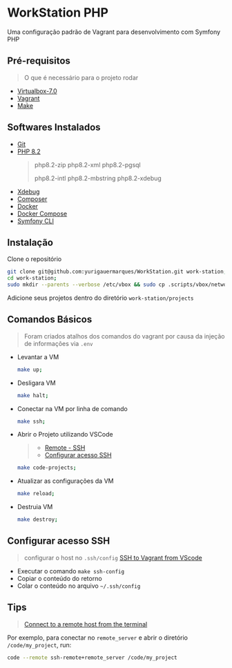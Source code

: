 # WorkStation PHP

Uma configuração padrão de Vagrant para desenvolvimento com Symfony PHP

## Pré-requisitos

> O que é necessário para o projeto rodar

- [Virtualbox-7.0](https://www.virtualbox.org/)
- [Vagrant](https://developer.hashicorp.com/vagrant)
- [Make](https://www.gnu.org/software/make/manual/make.html)

## Softwares Instalados

- [Git](https://git-scm.com/)
- [PHP 8.2](https://www.php.net/releases/8.2/pt_BR.php)
  > php8.2-zip  php8.2-xml      php8.2-pgsql
  >
  > php8.2-intl php8.2-mbstring php8.2-xdebug
- [Xdebug](https://xdebug.org/)
- [Composer](https://getcomposer.org)
- [Docker](https://www.docker.com/)
- [Docker Compose](https://github.com/docker/compose/)
- [Symfony CLI](https://symfony.com/download)

## Instalação

Clone o repositório

```bash
git clone git@github.com:yurigauermarques/WorkStation.git work-station;
cd work-station;
sudo mkdir --parents --verbose /etc/vbox && sudo cp .scripts/vbox/networks.conf /etc/vbox/networks.conf;
```

Adicione seus projetos dentro do diretório `work-station/projects`

## Comandos Básicos

> Foram criados atalhos dos comandos do vagrant por causa da injeção de informações via `.env`

- Levantar a VM

  ```bash
  make up;
  ```

- Desligara VM

  ```bash
  make halt;
  ```

- Conectar na VM por linha de comando

  ```bash
  make ssh;
  ```

- Abrir o Projeto utilizando VSCode
  > - [Remote - SSH](https://marketplace.visualstudio.com/items?itemName=ms-vscode-remote.remote-ssh)
  > - [Configurar acesso SSH](#configurar-acesso-ssh)

  ```bash
  make code-projects;
  ```

- Atualizar as configurações da VM

  ```bash
  make reload;
  ```

- Destruia VM

  ```bash
  make destroy;
  ```

## Configurar acesso SSH

  > configurar o host no `.ssh/config` [SSH to Vagrant from VScode](https://medium.com/@lizrice/ssh-to-vagrant-from-vscode-5b2c5996bc0e)

- Executar o comando `make ssh-config`
- Copiar o conteúdo do retorno
- Colar o conteúdo no arquivo `~/.ssh/config`

## Tips

  > [Connect to a remote host from the terminal](https://code.visualstudio.com/docs/remote/troubleshooting#_connect-to-a-remote-host-from-the-terminal)

Por exemplo, para conectar no `remote_server` e abrir o diretório `/code/my_project`, run:

```bash
code --remote ssh-remote+remote_server /code/my_project
```
